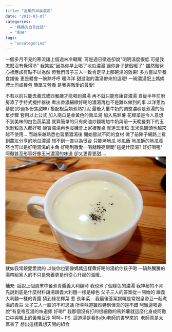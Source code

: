 ```yaml
---
title: "溫暖的早晨濃湯"
date: "2013-03-05"
categories: 
  - "媽媽的自言自語"
  - "廚房"
tags: 
  - "uncategoried"
---
```


一個多月不見的寒流讓上個週末冷颼颼  可是週日徹爸卻說"明明溫度很低 可是我怎麼沒有覺得冷" 我笑說"因為你早上喝了地瓜濃湯 讓你身子整個暖了" 雖然徹爸心裡應該有點不以為然 但我們母子三人一致肯定早上那碗湯的效果! 多方嘗試早餐食譜後 更是體會一碗熱呼呼 暖洋洋 甜滋滋的濃湯帶來的溫暖! 一碗濃湯配上媽媽牌土司或餐包 簡單又營養 是我與徹愛的最愛!

不若以前只能去義式或西餐廳才能喝到濃湯 再不就只能有康寶濃湯 自從半年前廚房添了手持式攪拌器後 煮出香濃細緻好喝的濃湯再也不是難以做到的事 以洋蔥為基底(炒過多份焦甜味) 搭配根莖類煮熟打泥 最後大量牛奶的調整濃稠是煮湯的簡單步驟 套用以上公式 加入南瓜是金黃色的南瓜湯 加入馬鈴薯 花椰菜是令人意想不到美味的白色蔬菜湯 就算簡單的只有奶油炒麵粉加牛奶與前一天晚餐剩下的玉米剝粒放入都好喝 康寶濃湯再也沒機會上家裡餐桌 就連玉米粒 玉米醬罐頭也越來越不使用... 而越來越熟悉也習慣濃湯後 開始嘗試不同的食材 做了前陣子網路上看到農友分享的地瓜濃湯 想不到一直以為很台 只能烤地瓜 地瓜飯 地瓜酥的地瓜竟然也可以是好喝濃湯的主角 好喝到徹愛一喝就睜亮眼問"這是什麼湯? 好好喝喔" 阿徹甚至形容好像玉米濃湯的味道 卻又更香更甜.... ![](images/8509275998_de5324d0f9.jpg) 就如我常跟愛愛說的 以後你也要像媽媽這樣煮好喝的湯給你孩子喝 一鍋熱騰騰的湯帶給家人的不只是營養更是份從心升起的溫暖...

補充: 話說上個週末中餐煮青醬義大利麵時 我也煮了個綠色的濃湯 我神秘的不肯先說到底是什麼材料讓湯跟義大利麵一樣是綠色 父子三人的答案從一開始的 跟義大利麵一樣的青醬 猜到綠花椰菜 蔥 長年菜... 我最後答案揭曉是常跟皇帝豆一起煮湯的青蒜 父子三人一臉的不可思議 所幸味道雖然特別但真的還不錯 阿徹邊喝邊說"有皇帝豆湯的味道揶 好喝!" 我那個沒有打的很細緻的馬鈴薯就這麼化身成阿徹口中與嘴上的黃帝豆沙 呵呵~ PS. 這道湯是看BuBu老師的書學來的  老師真是太厲害了 想出這樣異想天開的組合
